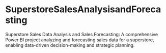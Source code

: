 # SuperstoreSalesAnalysisandForecasting
Superstore Sales Data Analysis and Sales Forecasting: A comprehensive Power BI project analyzing and forecasting sales data for a superstore, enabling data-driven decision-making and strategic planning.
